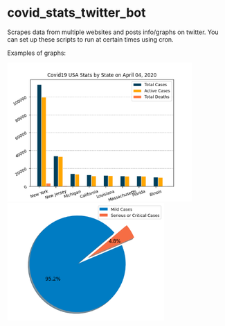 # covid_stats_twitter_bot
Scrapes data from multiple websites and posts info/graphs on twitter.
You can set up these scripts to run at certain times using cron.

Examples of graphs:

<img src="examples/us_stats_state.png" height="320" width="427"> <img src="examples/condition_pie.png" height="270" width="362">

